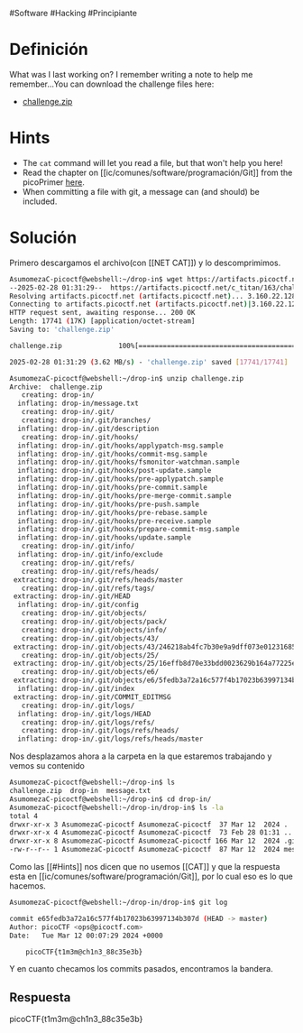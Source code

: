 #Software #Hacking #Principiante
# Definición
What was I last working on? I remember writing a note to help me remember...You can download the challenge files here:

- [challenge.zip](https://artifacts.picoctf.net/c_titan/163/challenge.zip)
# Hints
- The `cat` command will let you read a file, but that won't help you here!
- Read the chapter on [[ic/comunes/software/programación/Git]] from the picoPrimer [here](https://primer.picoctf.org/#_git_version_control).
- When committing a file with git, a message can (and should) be included.
# Solución

Primero descargamos el archivo(con [[NET CAT]]) y lo descomprimimos.
```bash
AsumomezaC-picoctf@webshell:~/drop-in$ wget https://artifacts.picoctf.net/c_titan/163/challenge.zip
--2025-02-28 01:31:29--  https://artifacts.picoctf.net/c_titan/163/challenge.zip
Resolving artifacts.picoctf.net (artifacts.picoctf.net)... 3.160.22.128, 3.160.22.43, 3.160.22.92, ...
Connecting to artifacts.picoctf.net (artifacts.picoctf.net)|3.160.22.128|:443... connected.
HTTP request sent, awaiting response... 200 OK
Length: 17741 (17K) [application/octet-stream]
Saving to: 'challenge.zip'

challenge.zip              100%[=======================================>]  17.33K  --.-KB/s    in 0.005s  

2025-02-28 01:31:29 (3.62 MB/s) - 'challenge.zip' saved [17741/17741]

AsumomezaC-picoctf@webshell:~/drop-in$ unzip challenge.zip 
Archive:  challenge.zip
   creating: drop-in/
  inflating: drop-in/message.txt     
   creating: drop-in/.git/
   creating: drop-in/.git/branches/
  inflating: drop-in/.git/description  
   creating: drop-in/.git/hooks/
  inflating: drop-in/.git/hooks/applypatch-msg.sample  
  inflating: drop-in/.git/hooks/commit-msg.sample  
  inflating: drop-in/.git/hooks/fsmonitor-watchman.sample  
  inflating: drop-in/.git/hooks/post-update.sample  
  inflating: drop-in/.git/hooks/pre-applypatch.sample  
  inflating: drop-in/.git/hooks/pre-commit.sample  
  inflating: drop-in/.git/hooks/pre-merge-commit.sample  
  inflating: drop-in/.git/hooks/pre-push.sample  
  inflating: drop-in/.git/hooks/pre-rebase.sample  
  inflating: drop-in/.git/hooks/pre-receive.sample  
  inflating: drop-in/.git/hooks/prepare-commit-msg.sample  
  inflating: drop-in/.git/hooks/update.sample  
   creating: drop-in/.git/info/
  inflating: drop-in/.git/info/exclude  
   creating: drop-in/.git/refs/
   creating: drop-in/.git/refs/heads/
 extracting: drop-in/.git/refs/heads/master  
   creating: drop-in/.git/refs/tags/
 extracting: drop-in/.git/HEAD       
  inflating: drop-in/.git/config     
   creating: drop-in/.git/objects/
   creating: drop-in/.git/objects/pack/
   creating: drop-in/.git/objects/info/
   creating: drop-in/.git/objects/43/
 extracting: drop-in/.git/objects/43/246218ab4fc7b30e9a9dff073e012316851469  
   creating: drop-in/.git/objects/25/
 extracting: drop-in/.git/objects/25/16effb8d70e33bdd0023629b164a77225e1ec2  
   creating: drop-in/.git/objects/e6/
 extracting: drop-in/.git/objects/e6/5fedb3a72a16c577f4b17023b63997134b307d  
  inflating: drop-in/.git/index      
 extracting: drop-in/.git/COMMIT_EDITMSG  
   creating: drop-in/.git/logs/
  inflating: drop-in/.git/logs/HEAD  
   creating: drop-in/.git/logs/refs/
   creating: drop-in/.git/logs/refs/heads/
  inflating: drop-in/.git/logs/refs/heads/master  
```

Nos desplazamos ahora a la carpeta en la que estaremos trabajando y vemos su contenido
```bash
AsumomezaC-picoctf@webshell:~/drop-in$ ls
challenge.zip  drop-in  message.txt
AsumomezaC-picoctf@webshell:~/drop-in$ cd drop-in/
AsumomezaC-picoctf@webshell:~/drop-in/drop-in$ ls -la
total 4
drwxr-xr-x 3 AsumomezaC-picoctf AsumomezaC-picoctf  37 Mar 12  2024 .
drwxr-xr-x 4 AsumomezaC-picoctf AsumomezaC-picoctf  73 Feb 28 01:31 ..
drwxr-xr-x 8 AsumomezaC-picoctf AsumomezaC-picoctf 166 Mar 12  2024 .git
-rw-r--r-- 1 AsumomezaC-picoctf AsumomezaC-picoctf  87 Mar 12  2024 message.txt
```

Como las [[#Hints]] nos dicen que no usemos [[CAT]] y que la respuesta esta en [[ic/comunes/software/programación/Git]], por lo cual eso es lo que hacemos.

```bash
AsumomezaC-picoctf@webshell:~/drop-in/drop-in$ git log

commit e65fedb3a72a16c577f4b17023b63997134b307d (HEAD -> master)
Author: picoCTF <ops@picoctf.com>
Date:   Tue Mar 12 00:07:29 2024 +0000

    picoCTF{t1m3m@ch1n3_88c35e3b}
```

Y en cuanto checamos los commits pasados, encontramos la bandera.
## Respuesta
picoCTF{t1m3m@ch1n3_88c35e3b}